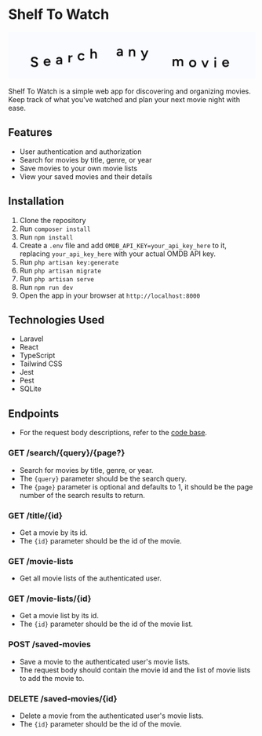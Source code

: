 # Shelf To Watch

![Search any movie](media/searchanymovie.gif)

Shelf To Watch is a simple web app for discovering and organizing movies. Keep track of what you've watched and plan your next movie night with ease.

## Features

-   User authentication and authorization
-   Search for movies by title, genre, or year
-   Save movies to your own movie lists
-   View your saved movies and their details

## Installation

1. Clone the repository
2. Run `composer install`
3. Run `npm install`
4. Create a `.env` file and add `OMDB_API_KEY=your_api_key_here` to it, replacing `your_api_key_here` with your actual OMDB API key.
5. Run `php artisan key:generate`
6. Run `php artisan migrate`
7. Run `php artisan serve`
8. Run `npm run dev`
9. Open the app in your browser at `http://localhost:8000`

## Technologies Used

- Laravel
- React
- TypeScript
- Tailwind CSS
- Jest
- Pest
- SQLite

## Endpoints

-   For the request body descriptions, refer to the [code base](app/Http/Controllers/).

### GET /search/{query}/{page?}

-   Search for movies by title, genre, or year.
-   The `{query}` parameter should be the search query.
-   The `{page}` parameter is optional and defaults to 1, it should be the page number of the search results to return.

### GET /title/{id}

-   Get a movie by its id.
-   The `{id}` parameter should be the id of the movie.

### GET /movie-lists

-   Get all movie lists of the authenticated user.

### GET /movie-lists/{id}

-   Get a movie list by its id.
-   The `{id}` parameter should be the id of the movie list.

### POST /saved-movies

-   Save a movie to the authenticated user's movie lists.
-   The request body should contain the movie id and the list of movie lists to add the movie to.

### DELETE /saved-movies/{id}

-   Delete a movie from the authenticated user's movie lists.
-   The `{id}` parameter should be the id of the movie.
